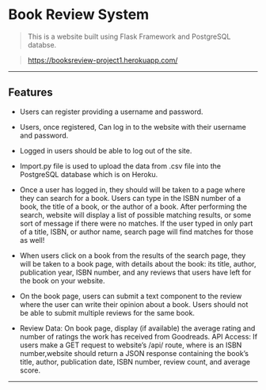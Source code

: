 # Book Review System
> This is a website built using Flask Framework and PostgreSQL databse.

> https://booksreview-project1.herokuapp.com/

---
## Features

- Users can register providing a username and password.

- Users, once registered, Can log in to the website with their username and password.

- Logged in users should be able to log out of the site.

- Import.py file is used to upload the data from .csv file into the PostgreSQL database which is on Heroku.

- Once a user has logged in, they should will be taken to a page where they can search for a book. Users can type in the ISBN number of a book, the title of a book, or the author of a book. After performing the search, website will display a list of possible matching results, or some sort of message if there were no matches. If the user typed in only part of a title, ISBN, or author name,  search page will find matches for those as well!

- When users click on a book from the results of the search page, they will be taken to a book page, with details about the book: its title, author, publication year, ISBN number, and any reviews that users have left for the book on your website.

- On the book page, users can submit a text component to the review where the user can write their opinion about a book. Users should not be able to submit multiple reviews for the same book.

- Review Data: On book page, display (if available) the average rating and number of ratings the work has received from Goodreads. API Access: If users make a GET request to website’s /api/<isbn> route, where <isbn> is an ISBN number,website should return a JSON response containing the book’s title, author, publication date, ISBN number, review count, and average score.
---
